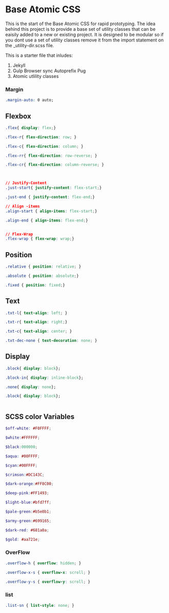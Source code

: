 Base Atomic CSS     
=============================

This is the start of the Base Atomic CSS for rapid prototyping. The idea behind this project is to provide a base set of utility classes that can be eaisily added to a new or existing project. It is designed to be modular so if you dont use a set of utility classes remove it from the import statement on the _utility-dir.scss file. 


This is a starter file that inludes: 
1. Jekyll 
2. Gulp
    Browser sync 
    Autoprefix
    Pug 
3. Atomic utlility classes 


### Margin

```css
.margin-auto: 0 auto; 
```

## Flexbox 

```css
.flex{ display: flex;}

.flex-r{ flex-direction: row; }

.flex-c{ flex-direction: column; }

.flex-rr{ flex-direction: row-reverse; }

.flex-cr{ flex-direction: column-reverse; }



// Justify-Content
.just-start{ justify-content: flex-start;}

.just-end { justify-content: flex-end;}

// Align -items 
.align-start { align-items: flex-start;}

.align-end { align-items: flex-end;}


// Flex-Wrap 
.flex-wrap { flex-wrap: wrap;}

```

## Position
```css
.relative { position: relative; }

.absolute { position: absolute;}

.fixed { position: fixed;}
```

## Text
```css
.txt-l{ text-align: left; }

.txt-r{ text-align: right;}

.txt-c{ text-align: center; }

.txt-dec-none { text-decoration: none; }
```

## Display
```css
.block{ display: block}; 

.block-in{ display: inline-block}; 

.none{ display: none}; 

.block{ display: block}; 



```

## SCSS color Variables 
```scss
$off-white: #F0FFFF; 

$white:#FFFFFF; 

$black:000000; 

$aqua: #00FFFF; 

$cyan:#00FFFF; 

$crimson:#DC143C; 

$dark-orange:#FF8C00; 

$deep-pink:#FF1493; 

$light-blue:#bfd7ff; 

$pale-green:#b5e0b1; 

$army-green:#699165;

$dark-red: #681a0a; 

$gold: #aa721e; 

```

### OverFlow 
```css
.overflow-h { overflow: hidden; }

.overflow-x-s { overflow-x: scroll; }

.overflow-y-s { overflow-y: scroll; }
```


### list
```css
.list-sn { list-style: none; }
```